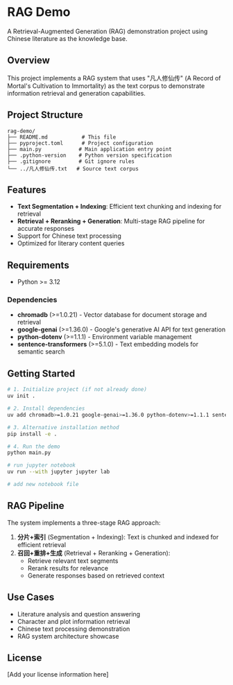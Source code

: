 # RAG Demo

A Retrieval-Augmented Generation (RAG) demonstration project using Chinese literature as the knowledge base.

## Overview

This project implements a RAG system that uses "凡人修仙传" (A Record of Mortal's Cultivation to Immortality) as the text corpus to demonstrate information retrieval and generation capabilities.

## Project Structure

```
rag-demo/
├── README.md           # This file
├── pyproject.toml      # Project configuration
├── main.py            # Main application entry point
├── .python-version    # Python version specification
├── .gitignore         # Git ignore rules
└── ../凡人修仙传.txt   # Source text corpus
```

## Features

- **Text Segmentation + Indexing**: Efficient text chunking and indexing for retrieval
- **Retrieval + Reranking + Generation**: Multi-stage RAG pipeline for accurate responses
- Support for Chinese text processing
- Optimized for literary content queries

## Requirements

- Python >= 3.12

### Dependencies

- **chromadb** (>=1.0.21) - Vector database for document storage and retrieval
- **google-genai** (>=1.36.0) - Google's generative AI API for text generation
- **python-dotenv** (>=1.1.1) - Environment variable management
- **sentence-transformers** (>=5.1.0) - Text embedding models for semantic search

## Getting Started

```bash
# 1. Initialize project (if not already done)
uv init .

# 2. Install dependencies
uv add chromadb>=1.0.21 google-genai>=1.36.0 python-dotenv>=1.1.1 sentence-transformers>=5.1.0

# 3. Alternative installation method
pip install -e .

# 4. Run the demo
python main.py

# run jupyter notebook
uv run --with jupyter jupyter lab

# add new notebook file

```

## RAG Pipeline

The system implements a three-stage RAG approach:

1. **分片+索引** (Segmentation + Indexing): Text is chunked and indexed for efficient retrieval
2. **召回+重排+生成** (Retrieval + Reranking + Generation): 
   - Retrieve relevant text segments
   - Rerank results for relevance
   - Generate responses based on retrieved context

## Use Cases

- Literature analysis and question answering
- Character and plot information retrieval
- Chinese text processing demonstration
- RAG system architecture showcase

## License

[Add your license information here]